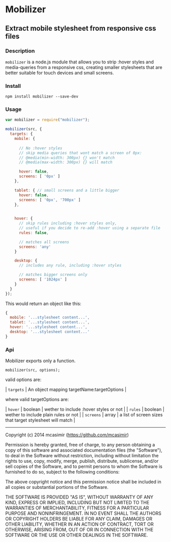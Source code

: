 # Mobilizer

## Extract mobile stylesheet from responsive css files

### Description

`mobilizer` is a node.js module that allows you to strip :hover styles and media-queries from a responsive css, creating smaller stylesheets that are better suitable for touch devices and small screens.

### Install

``` 
npm install mobilizer --save-dev
```

### Usage

``` js
var mobilizer = require("mobilizer");

mobilizer(src, {
  targets: {   
    mobile: { 
      
      // No :hover styles
      // skip media queries that wont match a screen of 0px:
      // @media(min-width: 300px) {} won't match
      // @media(max-width: 300px) {} will match

      hover: false,
      screens: [ '0px' ]
    },

    tablet: { // small screens and a little bigger
      hover: false,
      screens: [ '0px', '700px' ]
    },
    

    hover: {
      // skip rules including :hover styles only,
      // useful if you decide to re-add :hover using a separate file
      rules: false,

      // matches all screens
      screens: 'any'
    }

    desktop: {
      // includes any rule, including :hover styles

      // matches bigger screens only
      screens: [ '1024px' ]
    }
  }
});
```

This would return an object like this:

``` js
{
  mobile: '...stylesheet content...',
  tablet: '...stylesheet content...',
  hover: '...stylesheet content...',
  desktop: '...stylesheet content...'
}
```

### Api

Mobilizer exports only a function.

```
mobilizer(src, options);
```

valid options are:

| `targets` | An object mapping targetName:targetOptions |

where valid targetOptions are:

| `hover` | boolean | wether to include :hover styles or not |
| `rules` | boolean | wether to include plain rules or not |
| `screens` | array | a list of screen sizes that target stylesheet will match |

---

Copyright (c) 2014 mcasimir (https://github.com/mcasimir)

Permission is hereby granted, free of charge, to any person obtaining a copy
of this software and associated documentation files (the "Software"), to deal
in the Software without restriction, including without limitation the rights
to use, copy, modify, merge, publish, distribute, sublicense, and/or sell
copies of the Software, and to permit persons to whom the Software is
furnished to do so, subject to the following conditions:

The above copyright notice and this permission notice shall be included in all
copies or substantial portions of the Software.

THE SOFTWARE IS PROVIDED "AS IS", WITHOUT WARRANTY OF ANY KIND, EXPRESS OR
IMPLIED, INCLUDING BUT NOT LIMITED TO THE WARRANTIES OF MERCHANTABILITY,
FITNESS FOR A PARTICULAR PURPOSE AND NONINFRINGEMENT. IN NO EVENT SHALL THE
AUTHORS OR COPYRIGHT HOLDERS BE LIABLE FOR ANY CLAIM, DAMAGES OR OTHER
LIABILITY, WHETHER IN AN ACTION OF CONTRACT, TORT OR OTHERWISE, ARISING FROM,
OUT OF OR IN CONNECTION WITH THE SOFTWARE OR THE USE OR OTHER DEALINGS IN THE
SOFTWARE.
